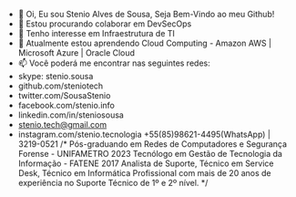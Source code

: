 - 👋 Oi, Eu sou Stenio Alves de Sousa, Seja Bem-Vindo ao meu Github!
- 💞️ Estou procurando colaborar em DevSecOps
- 👀 Tenho interesse em Infraestrutura de TI
- 🌱 Atualmente estou aprendendo Cloud Computing - Amazon AWS | Microsoft Azure | Oracle Cloud 
- 📫 Você poderá me encontrar nas seguintes redes:
- skype: stenio.sousa
- github.com/steniotech
- twitter.com/SousaStenio
- facebook.com/stenio.info
- linkedin.com/in/steniosousa
- stenio.tech@gmail.com
- instagram.com/stenio.tecnologia
+55(85)98621-4495(WhatsApp) | 3219-0521 
  /* Pós-graduando em Redes de Computadores e Segurança Forense - UNIFAMETRO 2023
     Tecnólogo em Gestão de Tecnologia da Informação - FATENE 2017 
     Analista de Suporte, Técnico em Service Desk, Técnico em Informática 
     Profissional com mais de 20 anos de experiência no Suporte Técnico de 1º e 2º nível. 
        */ 
 


